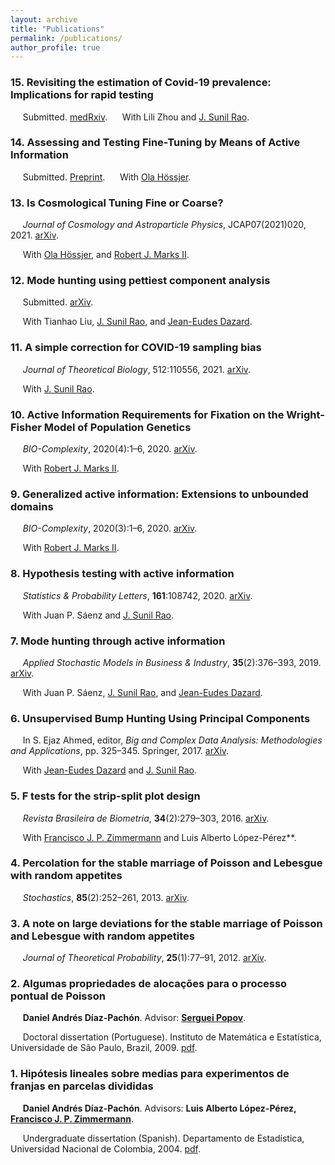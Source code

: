 ```yaml
---
layout: archive
title: "Publications"
permalink: /publications/
author_profile: true
---
```


### 15. Revisiting the estimation of Covid-19 prevalence: Implications for rapid testing
&nbsp;&nbsp;&nbsp;&nbsp; Submitted. [medRxiv](https://www.medrxiv.org/content/10.1101/2021.11.12.21266254v1.full.pdf). 
&nbsp;&nbsp;&nbsp;&nbsp; With Lili Zhou and [J. Sunil Rao](https://www.jsunilrao.com/).

### 14. Assessing and Testing Fine-Tuning by Means of Active Information
&nbsp;&nbsp;&nbsp;&nbsp; Submitted. [Preprint](https://github.com/danielandresgp/danielandresgp.github.io/blob/master/files/FTByActinfo.pdf). &nbsp;&nbsp;&nbsp;&nbsp; With [Ola Hössjer](https://www.su.se/english/profiles/ohssj-1.182541).

### 13. Is Cosmological Tuning Fine or Coarse?
&nbsp;&nbsp;&nbsp;&nbsp; _Journal of Cosmology and Astroparticle Physics_, JCAP07(2021)020, 2021. [arXiv](https://arxiv.org/pdf/2104.05400.pdf). 

&nbsp;&nbsp;&nbsp;&nbsp; With [Ola Hössjer](https://www.su.se/english/profiles/ohssj-1.182541), and [Robert J. Marks II](https://robertmarks.org).


### 12. Mode hunting using pettiest component analysis
&nbsp;&nbsp;&nbsp;&nbsp; Submitted. [arXiv](https://arxiv.org/pdf/2101.04288.pdf). 

&nbsp;&nbsp;&nbsp;&nbsp; With Tianhao Liu, [J. Sunil Rao](https://www.jsunilrao.com/), and [Jean-Eudes Dazard](https://case.academia.edu/JED).


### 11. A simple correction for COVID-19 sampling bias
&nbsp;&nbsp;&nbsp;&nbsp; _Journal of Theoretical Biology_, 512:110556, 2021. [arXiv](https://arxiv.org/pdf/2007.07426.pdf). 

&nbsp;&nbsp;&nbsp;&nbsp; With [J. Sunil Rao](https://www.jsunilrao.com/).


### 10. Active Information Requirements for Fixation on the Wright-Fisher Model of Population Genetics
&nbsp;&nbsp;&nbsp;&nbsp; _BIO-Complexity_, 2020(4):1–6, 2020. [arXiv](https://arxiv.org/pdf/2111.06909.pdf). 

&nbsp;&nbsp;&nbsp;&nbsp; With [Robert J. Marks II](https://robertmarks.org).


### 9. Generalized active information: Extensions to unbounded domains
&nbsp;&nbsp;&nbsp;&nbsp; _BIO-Complexity_, 2020(3):1–6, 2020. [arXiv](https://arxiv.org/pdf/2111.06865.pdf). 

&nbsp;&nbsp;&nbsp;&nbsp; With [Robert J. Marks II](https://robertmarks.org).


### 8. Hypothesis testing with active information
&nbsp;&nbsp;&nbsp;&nbsp; _Statistics & Probability Letters_, **161**:108742, 2020. [arXiv](https://arxiv.org/pdf/2011.04834.pdf).

&nbsp;&nbsp;&nbsp;&nbsp; With Juan P. Sáenz and [J. Sunil Rao](https://www.jsunilrao.com/).


### 7. Mode hunting through active information
&nbsp;&nbsp;&nbsp;&nbsp; _Applied Stochastic Models in Business & Industry_, **35**(2):376–393, 2019. [arXiv](https://arxiv.org/pdf/2011.05794.pdf).

&nbsp;&nbsp;&nbsp;&nbsp; With Juan P. Sáenz, [J. Sunil Rao](https://www.jsunilrao.com/), and [Jean-Eudes Dazard](https://case.academia.edu/JED).


### 6. Unsupervised Bump Hunting Using Principal Components
&nbsp;&nbsp;&nbsp;&nbsp; In S. Ejaz Ahmed, editor, _Big and Complex Data Analysis: Methodologies and Applications_, pp. 325–345. Springer, 2017. [arXiv](https://arxiv.org/pdf/1409.8630.pdf).

&nbsp;&nbsp;&nbsp;&nbsp; With [Jean-Eudes Dazard](https://case.academia.edu/JED) and [J. Sunil Rao](https://www.jsunilrao.com/).


### 5. F tests for the strip-split plot design
&nbsp;&nbsp;&nbsp;&nbsp; _Revista Brasileira de Biometria_, **34**(2):279–303, 2016. [arXiv](https://arxiv.org/pdf/1507.07466.pdf).

&nbsp;&nbsp;&nbsp;&nbsp; With [Francisco J. P. Zimmermann](https://independent.academia.edu/FranciscoZimmermann) and Luis Alberto López-Pérez**.


### 4. Percolation for the stable marriage of Poisson and Lebesgue with random appetites
&nbsp;&nbsp;&nbsp;&nbsp; _Stochastics_, **85**(2):252–261, 2013. [arXiv](https://arxiv.org/pdf/0909.5325.pdf). 


### 3. A note on large deviations for the stable marriage of Poisson and Lebesgue with random appetites
&nbsp;&nbsp;&nbsp;&nbsp; _Journal of Theoretical Probability_, **25**(1):77–91, 2012. [arXiv](https://arxiv.org/pdf/0911.1429.pdf).



### 2. Algumas propriedades de alocações para o processo pontual de Poisson
&nbsp;&nbsp;&nbsp;&nbsp; **Daniel Andrés Díaz-Pachón**. Advisor: **[Serguei Popov](https://www.fc.up.pt/pessoas/serguei.popov/)**.

&nbsp;&nbsp;&nbsp;&nbsp; Doctoral dissertation (Portuguese). Instituto de Matemática e Estatística, Universidade de São Paulo, Brazil, 2009. [pdf](https://danielandresgp.github.io/files/TesisDoutorado.pdf).


### 1. Hipótesis lineales sobre medias para experimentos de franjas en parcelas divididas
&nbsp;&nbsp;&nbsp;&nbsp; **Daniel Andrés Díaz-Pachón**. Advisors: **Luis Alberto López-Pérez, [Francisco J. P. Zimmermann](https://independent.academia.edu/FranciscoZimmermann)**.

&nbsp;&nbsp;&nbsp;&nbsp; Undergraduate dissertation (Spanish). Departamento de Estadística, Universidad Nacional de Colombia, 2004. [pdf](https://danielandresgp.github.io/files/TesisPregrado.pdf).
